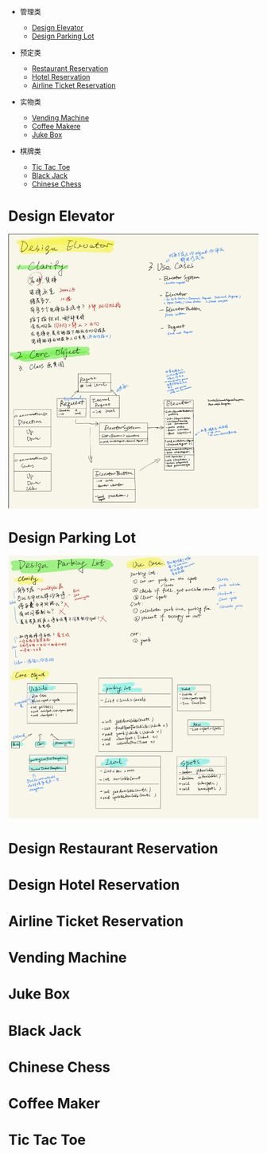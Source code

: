 - 管理类
  - [Design Elevator](#design-elevator)
  - [Design Parking Lot](#design-elevator)

- 预定类
  - [Restaurant Reservation](#design-restaurant-reservation)
  - [Hotel Reservation](#design-hotel-reservation)
  - [Airline Ticket Reservation](#airline-ticket-reservation)

- 实物类
  - [Vending Machine](#vending-machine)
  - [Coffee Makere](#coffee-maker)
  - [Juke Box](#juke-box)

- 棋牌类
  - [Tic Tac Toe](#tic-tac-toe)
  - [Black Jack](#black-jack)
  - [Chinese Chess](#chinese-chess)
  

# Design Elevator
![](img/DesignElevator1.png)

# Design Parking Lot
![](img/parkinglot.png)

# Design Restaurant Reservation

# Design Hotel Reservation

# Airline Ticket Reservation

# Vending Machine

# Juke Box

# Black Jack



# Chinese Chess

# Coffee Maker

# Tic Tac Toe

